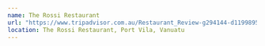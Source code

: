 ```yaml
---
name: The Rossi Restaurant
url: "https://www.tripadvisor.com.au/Restaurant_Review-g294144-d11998954-Reviews-The_Rossi_Restaurant-Port_Vila_Efate.html"
location: The Rossi Restaurant, Port Vila, Vanuatu
---
```

 